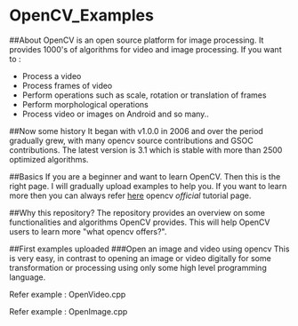 # OpenCV_Examples
##About 
OpenCV is an open source platform for image processing. It provides 1000's of algorithms for video and image processing. If you want to :
* Process a video
* Process frames of video
* Perform operations such as scale, rotation or translation of frames
* Perform morphological operations
* Process video or images on Android
and so many..

##Now some history
It began with v1.0.0 in 2006 and over the period gradually grew, with many opencv source contributions and GSOC contributions. The latest version is 3.1 which is stable with more than 2500 optimized algorithms.

##Basics 
If you are a beginner and want to learn OpenCV. Then this is the right page. I will gradually upload examples to help you. If you want to learn more then you can always refer [here](http://docs.opencv.org/3.0-beta/doc/tutorials/tutorials.html) opencv _official_ tutorial page. 

##Why this repository?
The repository provides an overview on some functionalities and algorithms OpenCV provides. This will help OpenCV users 
to learn more "what opencv offers?".

##First examples uploaded
###Open an image and video using opencv
This is very easy, in contrast to opening an image or video digitally for some transformation or processing using only some high level programming language.
 
Refer example : OpenVideo.cpp

Refer example : OpenImage.cpp




